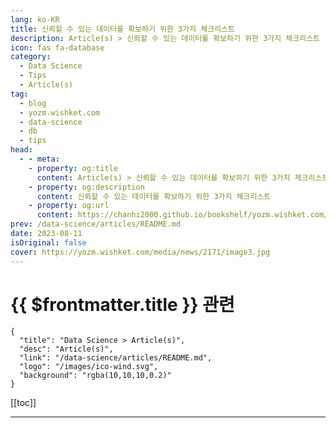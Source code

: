 ```yaml
---
lang: ko-KR
title: 신뢰할 수 있는 데이터를 확보하기 위한 3가지 체크리스트
description: Article(s) > 신뢰할 수 있는 데이터를 확보하기 위한 3가지 체크리스트
icon: fas fa-database
category: 
  - Data Science
  - Tips
  - Article(s)
tag: 
  - blog
  - yozm.wishket.com
  - data-science
  - db
  - tips
head:
  - - meta:
    - property: og:title
      content: Article(s) > 신뢰할 수 있는 데이터를 확보하기 위한 3가지 체크리스트
    - property: og:description
      content: 신뢰할 수 있는 데이터를 확보하기 위한 3가지 체크리스트
    - property: og:url
      content: https://chanhi2000.github.io/bookshelf/yozm.wishket.com/2171.html
prev: /data-science/articles/README.md
date: 2023-08-11
isOriginal: false
cover: https://yozm.wishket.com/media/news/2171/image3.jpg
---
```


# {{ $frontmatter.title }} 관련

```component VPCard
{
  "title": "Data Science > Article(s)",
  "desc": "Article(s)",
  "link": "/data-science/articles/README.md",
  "logo": "/images/ico-wind.svg",
  "background": "rgba(10,10,10,0.2)"
}
```

[[toc]]

---

<SiteInfo
  name="신뢰할 수 있는 데이터를 확보하기 위한 3가지 체크리스트 | 요즘IT"
  desc="데이터는 흐릅니다. 다시 말해 그 흐름 중 어느 한 곳이라도 품질이 제대로 관리되지 않으면 다운스트림에서 문제가 생길 수 있다는 이야기입니다. 그래서 요즘에는 ‘데이터가 없는 것보다 잘못된 데이터에 기반한 의사 결정이 더 무섭다’는 말도 자주 보입니다. 하지만 저품질 데이터, 불량 데이터의 발생을 완전히 틀어막기는 거의 불가능합니다. 그러면 우리가 할 수 있는 일은 한 가지, 문제가 발생했을 때 적절하게 대처하는 것입니다. 그리고 그 대처의 첫걸음은 ‘무엇을 체크하면 되는지 인식’하는 일입니다."
  url="https://yozm.wishket.com/magazine/detail/2171/"
  logo="https://yozm.wishket.com/static/renewal/img/global/gnb_yozmit.svg"
  preview="https://yozm.wishket.com/media/news/2171/image3.jpg"/>

<!-- TODO: 작성 -->

